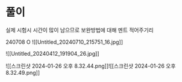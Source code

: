 # 풀이

실제 시험시 시간이 많이 남으므로 보완방법에 대해 멘트 적어주기리

240708 O
![[Untitled_20240710_215751_16.jpg]]


![[Untitled_20240412_191904_26.jpg]]




![[스크린샷 2024-01-26 오후 8.32.44.png]]![[스크린샷 2024-01-26 오후 8.32.49.png]]